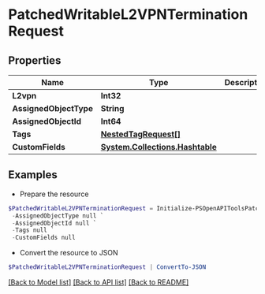 # PatchedWritableL2VPNTerminationRequest
## Properties

Name | Type | Description | Notes
------------ | ------------- | ------------- | -------------
**L2vpn** | **Int32** |  | [optional] 
**AssignedObjectType** | **String** |  | [optional] 
**AssignedObjectId** | **Int64** |  | [optional] 
**Tags** | [**NestedTagRequest[]**](NestedTagRequest.md) |  | [optional] 
**CustomFields** | [**System.Collections.Hashtable**](AnyType.md) |  | [optional] 

## Examples

- Prepare the resource
```powershell
$PatchedWritableL2VPNTerminationRequest = Initialize-PSOpenAPIToolsPatchedWritableL2VPNTerminationRequest  -L2vpn null `
 -AssignedObjectType null `
 -AssignedObjectId null `
 -Tags null `
 -CustomFields null
```

- Convert the resource to JSON
```powershell
$PatchedWritableL2VPNTerminationRequest | ConvertTo-JSON
```

[[Back to Model list]](../README.md#documentation-for-models) [[Back to API list]](../README.md#documentation-for-api-endpoints) [[Back to README]](../README.md)

